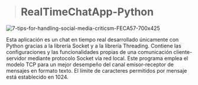 ># RealTimeChatApp-Python
![7-tips-for-handling-social-media-criticsm-FECA57-700x425](https://github.com/ADRIDEV2024/RealTimeChatApp-Python/assets/163412333/87574a5b-d8ef-4d6b-bf15-ef1b3130e49a)


Esta aplicación es un chat en tiempo real desarrollado únicamente con Python gracias a la librería Socket y a la librería Threading. Contiene las configuraciones y las funcionalidades propias de una comunicación cliente-servidor mediante protocolo Socket vía red local. Este programa emplea el modelo TCP para un mejor desempeño del canal emisor-receptor de mensajes en formato texto. El límite de caracteres permitidos por mensaje está establecido en 1024.

